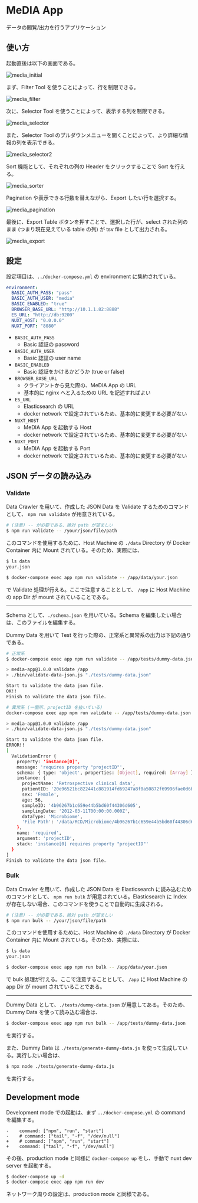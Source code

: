 # MeDIA App

データの閲覧/出力を行うアプリケーション

## 使い方

起動直後は以下の画面である。

![media_initial](./docs_images/media_initail.png)

まず、Filter Tool を使うことによって、行を制限できる。

![media_filter](./docs_images/media_filter.png)

次に、Selector Tool を使うことによって、表示する列を制限できる。

![media_selector](./docs_images/media_selector.png)

また、Selector Tool のプルダウンメニューを開くことによって、より詳細な情報の列を表示できる。

![media_selector2](./docs_images/media_selector_2.png)

Sort 機能として、それぞれの列の Header をクリックすることで Sort を行える。

![media_sorter](./docs_images/media_sorter.png)

Pagination や表示できる行数を替えながら、Export したい行を選択する。

![media_pagination](./docs_images/media_pagination.png)

最後に、Export Table ボタンを押すことで、選択した行が、select された列のまま (つまり現在見えている table の列) が tsv file として出力される。

![media_export](./docs_images/media_export.png)

## 設定

設定項目は、`../docker-compose.yml` の environment に集約されている。

```yaml
environment:
  BASIC_AUTH_PASS: "pass"
  BASIC_AUTH_USER: "media"
  BASIC_ENABLED: "true"
  BROWSER_BASE_URL: "http://10.1.1.82:8888"
  ES_URL: "http://db:9200"
  NUXT_HOST: "0.0.0.0"
  NUXT_PORT: "8080"
```

- `BASIC_AUTH_PASS`
  - Basic 認証の password
- `BASIC_AUTH_USER`
  - Basic 認証の user name
- `BASIC_ENABLED`
  - Basic 認証をかけるかどうか (true or false)
- `BROWSER_BASE_URL`
  - クライアントから見た際の、MeDIA App の URL
  - 基本的に nginx へと入るための URL を記述すればよい
- `ES_URL`
  - Elasticsearch の URL
  - docker network で設定されているため、基本的に変更する必要がない
- `NUXT_HOST`
  - MeDIA App を起動する Host
  - docker network で設定されているため、基本的に変更する必要がない
- `NUXT_PORT`
  - MeDIA App を起動する Port
  - docker network で設定されているため、基本的に変更する必要がない

## JSON データの読み込み

### Validate

Data Crawler を用いて、作成した JSON Data を Validate するためのコマンドとして、 `npm run validate` が用意されている。

```bash
# (注意) -- が必要である、絶対 path が望ましい
$ npm run validate -- /your/json/file/path
```

このコマンドを使用するために、Host Machine の `./data` Directory が Docker Container 内に Mount されている。そのため、実際には、

```bash
$ ls data
your.json

$ docker-compose exec app npm run validate -- /app/data/your.json
```

で Validate 処理が行える。ここで注意することとして、 `/app` に Host Machine の app Dir が mount されていることである。

---

Schema として、`./schema.json` を用いている。Schema を編集したい場合は、このファイルを編集する。

Dummy Data を用いて Test を行った際の、正常系と異常系の出力は下記の通りである。

```bash
# 正常系
$ docker-compose exec app npm run validate -- /app/tests/dummy-data.json

> media-app@1.0.0 validate /app
> ./bin/validate-data-json.js "./tests/dummy-data.json"

Start to validate the data json file.
OK!!
Finish to validate the data json file.

# 異常系 (一箇所、projectID を抜いている)
docker-compose exec app npm run validate -- /app/tests/dummy-data.json

> media-app@1.0.0 validate /app
> ./bin/validate-data-json.js "./tests/dummy-data.json"

Start to validate the data json file.
ERROR!!
[
  ValidationError {
    property: 'instance[0]',
    message: 'requires property "projectID"',
    schema: { type: 'object', properties: [Object], required: [Array] },
    instance: {
      projectName: 'Retrospective clinical data',
      patientID: '20e96521bc822441c881914fd69247a8f0a50872f69996fae0d6baf08e6b9306',
      sex: 'Female',
      age: 56,
      sampleID: '4b96267b1c659e44b5bd60f44306d605',
      samplingDate: '2012-03-11T00:00:00.000Z',
      dataType: 'Microbiome',
      'File Path': '/data/RCD/Microbiome/4b96267b1c659e44b5bd60f44306d605.txt'
    },
    name: 'required',
    argument: 'projectID',
    stack: 'instance[0] requires property "projectID"'
  }
]
Finish to validate the data json file.
```

### Bulk

Data Crawler を用いて、作成した JSON Data を Elasticsearch に読み込むためのコマンドとして、 `npm run bulk` が用意されている。Elasticsearch に Index が存在しない場合、このコマンドを使うことで自動的に生成される。

```bash
# (注意) -- が必要である、絶対 path が望ましい
$ npm run bulk -- /your/json/file/path
```

このコマンドを使用するために、Host Machine の `./data` Directory が Docker Container 内に Mount されている。そのため、実際には、

```bash
$ ls data
your.json

$ docker-compose exec app npm run bulk -- /app/data/your.json
```

で bulk 処理が行える。ここで注意することとして、 `/app` に Host Machine の app Dir が mount されていることである。

---

Dummy Data として、`./tests/dummy-data.json` が用意してある。そのため、Dummy Data を使って読み込む場合は、

```bash
$ docker-compose exec app npm run bulk -- /app/tests/dummy-data.json
```

を実行する。

また、Dummy Data は `./tests/generate-dummy-data.js` を使って生成している。実行したい場合は、

```bash
$ npx node ./tests/generate-dummy-data.js
```

を実行する。

## Development mode

Development mode での起動は、まず `../docker-compose.yml` の command を編集する。

```
-    command: ["npm", "run", "start"]
-    # command: ["tail", "-f", "/dev/null"]
+    # command: ["npm", "run", "start"]
+    command: ["tail", "-f", "/dev/null"]
```

その後、production mode と同様に `docker-compose up` をし、手動で nuxt dev server を起動する。

```bash
$ docker-compose up -d
$ docker-compose exec app npm run dev
```

ネットワーク周りの設定は、production mode と同様である。
